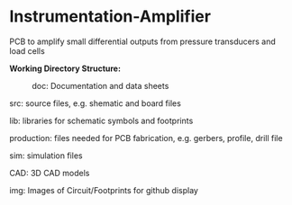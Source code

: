 # Instrumentation-Amplifier
PCB to amplify small differential outputs from pressure transducers and load cells 

<b>Working Directory Structure:</b>
<p style="text-indent: 40px">   
   doc: Documentation and data sheets
   
   src: source files, e.g. shematic and board files

   lib: libraries for schematic symbols and footprints

   production: files needed for PCB fabrication, e.g. gerbers, profile, drill file

   sim: simulation files 

   CAD: 3D CAD models
  
   img: Images of Circuit/Footprints for github display 
</p>
